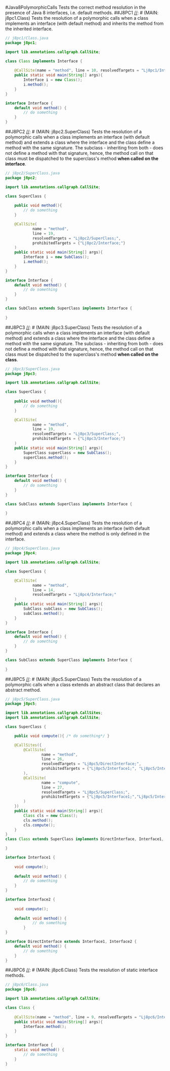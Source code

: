 #Java8PolymorphicCalls
Tests the correct method resolution in the presence of Java 8
interfaces, i.e. default methods.
##J8PC1
[//]: # (MAIN: j8pc1.Class)
Tests the resolution of a polymorphic calls when a class implements an interface (with default method) and 
inherits the method from the inherited interface.

```java
// j8pc1/Class.java
package j8pc1;

import lib.annotations.callgraph.CallSite;

class Class implements Interface {
    
    @CallSite(name = "method", line = 10, resolvedTargets = "Lj8pc1/Interface;")
    public static void main(String[] args){ 
        Interface i = new Class();
        i.method();
    }
}

interface Interface { 
    default void method() {
        // do something
    }
}
```
[//]: # (END)

##J8PC2
[//]: # (MAIN: j8pc2.SuperClass)
Tests the resolution of a polymorphic calls when a class implements an interface (with default method) and extends a class
where the interface and the class define a method with the same signature. The subclass - inheriting from both - does not
define a method with that signature, hence, the method call on that class must be dispatched to the superclass's method **when
called on the interface**. 

```java
// j8pc2/SuperClass.java
package j8pc2;

import lib.annotations.callgraph.CallSite;

class SuperClass {
    
    public void method(){
        // do something
    }

    @CallSite(
            name = "method",
            line = 19,
            resolvedTargets = "Lj8pc2/SuperClass;",
            prohibitedTargets = {"Lj8pc2/Interface;"}
    )
    public static void main(String[] args){ 
        Interface i = new SubClass();
        i.method();
    }
}

interface Interface { 
    default void method() {
        // do something
    }
}

class SubClass extends SuperClass implements Interface {
    
}
```
[//]: # (END)

##J8PC3
[//]: # (MAIN: j8pc3.SuperClass)
Tests the resolution of a polymorphic calls when a class implements an interface (with default method) and extends a class
where the interface and the class define a method with the same signature. The subclass - inheriting from both - does not
define a method with that signature, hence, the method call on that class must be dispatched to the superclass's method **when
called on the class**. 

```java
// j8pc3/SuperClass.java
package j8pc3;

import lib.annotations.callgraph.CallSite;

class SuperClass {
    
    public void method(){
        // do something
    }

    @CallSite(
            name = "method",
            line = 19,
            resolvedTargets = "Lj8pc3/SuperClass;",
            prohibitedTargets = {"Lj8pc3/Interface;"}
    )
    public static void main(String[] args){ 
        SuperClass superClass = new SubClass();
        superClass.method();
    }
}

interface Interface { 
    default void method() {
        // do something
    }
}

class SubClass extends SuperClass implements Interface {
    
}
```
[//]: # (END)

##J8PC4
[//]: # (MAIN: j8pc4.SuperClass)
Tests the resolution of a polymorphic calls when a class implements an interface (with default method) and extends a class
where the method is only defined in the interface.

```java
// j8pc4/SuperClass.java
package j8pc4;

import lib.annotations.callgraph.CallSite;

class SuperClass {

    @CallSite(
            name = "method",
            line = 14,
            resolvedTargets = "Lj8pc4/Interface;"
    )
    public static void main(String[] args){ 
        SubClass subClass = new SubClass();
        subClass.method();
    }
}

interface Interface { 
    default void method() {
        // do something
    }
}

class SubClass extends SuperClass implements Interface {
    
}
```
[//]: # (END)

##J8PC5
[//]: # (MAIN: j8pc5.SuperClass)
Tests the resolution of a polymorphic calls when a class extends an abstract class that declares an abstract method.

```java
// j8pc5/SuperClass.java
package j8pc5;

import lib.annotations.callgraph.CallSites;
import lib.annotations.callgraph.CallSite;

class SuperClass {

    public void compute(){ /* do something*/ }

    @CallSites({
        @CallSite(
                name = "method",
                line = 26,
                resolvedTargets = "Lj8pc5/DirectInterface;",
                prohibitedTargets = {"Lj8pc5/Interface1;", "Lj8pc5/Interface2;"}
        ),
        @CallSite(
                name = "compute",
                line = 27,
                resolvedTargets = "Lj8pc5/SuperClass;",
                prohibitedTargets = {"Lj8pc5/Interface1;","Lj8pc5/Interface2;"}
        )
    })
    public static void main(String[] args){ 
        Class cls = new Class();
        cls.method();
        cls.compute();
    }
}
class Class extends SuperClass implements DirectInterface, Interface1, Interface2 {

}

interface Interface1 {
    
    void compute();
    
    default void method() {
        // do something
    }
}

interface Interface2 {
    
    void compute();
    
    default void method() {
            // do something
        }
}

interface DirectInterface extends Interface1, Interface2 { 
    default void method() {
        // do something
    }
}
```
[//]: # (END)

##J8PC6
[//]: # (MAIN: j8pc6.Class)
Tests the resolution of static interface methods.

```java
// j8pc6/Class.java
package j8pc6;

import lib.annotations.callgraph.CallSite;

class Class {
    
    @CallSite(name = "method", line = 9, resolvedTargets = "Lj8pc6/Interface;")
    public static void main(String[] args){ 
        Interface.method();
    }
}

interface Interface { 
    static void method() {
        // do something
    }
}
```
[//]: # (END)